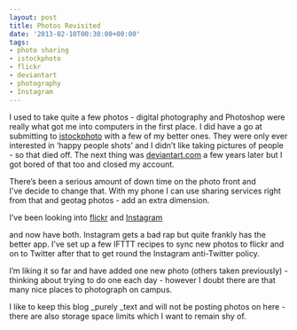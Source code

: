 ```yaml
---
layout: post
title: Photos Revisited
date: '2013-02-10T00:30:00+00:00'
tags:
- photo sharing
- istockphoto
- flickr
- deviantart
- photography
- Instagram
---
```

I used to take quite a few photos - digital photography and Photoshop were really what got me into computers in the first place. I did have a go at submitting to [istockphoto](http://www.istockphoto.com/) with a few of my better ones. They were only ever interested in ‘happy people shots’ and I didn’t like taking pictures of people - so that died off. The next thing was [deviantart.com](http://deviantart.com/) a few years later but I got bored of that too and closed my account.

There’s been a serious amount of down time on the photo front and I've decide to change that. With my phone I can use sharing services right from that and geotag photos - add an extra dimension.

I’ve been looking into [flickr](http://www.flickr.com/photos/92984649@N06/) and [Instagram](http://instagram.com/charlieegan3)

 and now have both. Instagram gets a bad rap but quite frankly has the better app. I’ve set up a few IFTTT recipes to sync new photos to flickr and on to Twitter after that to get round the Instagram anti-Twitter policy.

I’m liking it so far and have added one new photo (others taken previously) - thinking about trying to do one each day - however I doubt there are that many nice places to photograph on campus.

I like to keep this blog _purely _text and will not be posting photos on here - there are also storage space limits which I want to remain shy of.
